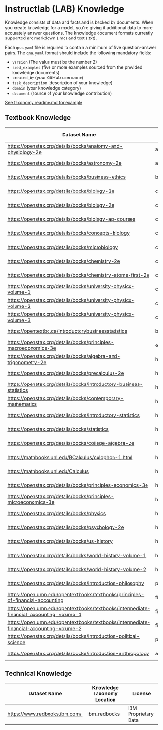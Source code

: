 # Instructlab (LAB) Knowledge

Knowledge consists of data and facts and is backed by documents. When you create knowledge for a model, you're giving it additional data to more accurately answer questions. The knowledge document formats currently supported are markdown (.md) and text (.txt).

Each `qna.yaml` file is required to contain a minimum of five question-answer pairs. The `qna.yaml` format should include the following mandatory fields:

* `version` (The value must be the number 2)
* `seed_examples` (five or more examples sourced from the provided knowledge documents)
* `created_by` (your GitHub username)
* `task_description` (description of your knowledge)
* `domain` (your knowledge category)
* `document` (source of your knowledge contribution)

[See taxonomy readme.md for example](https://github.com/instructlab/taxonomy?tab=readme-ov-file#knowledge)

## Textbook Knowledge

|  Dataset Name |  Knowledge Taxonomy Location | License  |
| --------------|-------------|----------|
| https://openstax.org/details/books/anatomy-and-physiology-2e | anatomy | CC BY 4.0  |
| https://openstax.org/details/books/astronomy-2e | astronomy | CC BY 4.0  |
| https://openstax.org/details/books/business-ethics | business_ethics | CC BY 4.0  |
| https://openstax.org/details/books/biology-2e | college_biology | CC BY 4.0  |
| https://openstax.org/details/books/biology-2e | college_biology | CC BY 4.0  |
| https://openstax.org/details/books/biology-ap-courses | college_biology | CC BY 4.0  |
| https://openstax.org/details/books/concepts-biology | college_biology | CC BY 4.0  |
| https://openstax.org/details/books/microbiology | college_biology | CC BY 4.0  |
| https://openstax.org/details/books/chemistry-2e | college_chemistry | CC BY 4.0  |
| https://openstax.org/details/books/chemistry-atoms-first-2e | college_chemistry | CC BY 4.0  |
| https://openstax.org/details/books/university-physics-volume-1 | college_physics | CC BY 4.0  |
| https://openstax.org/details/books/university-physics-volume-2 | college_physics | CC BY 4.0  |
| https://openstax.org/details/books/university-physics-volume-3 | college_physics | CC BY 4.0  |
| https://opentextbc.ca/introductorybusinessstatistics | business_statistics | CC BY 4.0 |
| https://openstax.org/details/books/principles-macroeconomics-3e | econometrics | CC BY 4.0 |
| https://openstax.org/details/books/algebra-and-trigonometry-2e | high_school_mathmatics | CC BY 4.0 |
| https://openstax.org/details/books/precalculus-2e | high_school_mathmatics | CC BY 4.0 |
| https://openstax.org/details/books/introductory-business-statistics | high_school_mathmatics | CC BY 4.0 |
| https://openstax.org/details/books/contemporary-mathematics | high_school_mathmatics | CC BY 4.0 |
| https://openstax.org/details/books/introductory-statistics | high_school_mathmatics | CC BY 4.0 |
| https://openstax.org/details/books/statistics | high_school_mathmatics | CC BY 4.0 |
| https://openstax.org/details/books/college-algebra-2e | high_school_mathmatics | CC BY 4.0 |
| https://mathbooks.unl.edu/BCalculus/colophon-1.html | high_school_mathmatics | CC BY 4.0 |
| https://mathbooks.unl.edu/Calculus | high_school_mathmatics | CC BY 4.0 |
| https://openstax.org/details/books/principles-economics-3e | high_school_microeconomics  | CC BY 4.0 |
| https://openstax.org/details/books/principles-microeconomics-3e | high_school_microeconomics | CC BY 4.0 |
| https://openstax.org/details/books/physics | high_school_physics | CC BY 4.0 |
| https://openstax.org/details/books/psychology-2e | high_school_psychology  | CC BY 4.0 |
| https://openstax.org/details/books/us-history | high_school_us_history  | CC BY 4.0 |
| https://openstax.org/details/books/world-history-volume-1 | high_school_world_history  | CC BY 4.0 |
| https://openstax.org/details/books/world-history-volume-2 | high_school_world_history  | CC BY 4.0 |
| https://openstax.org/details/books/introduction-philosophy | philosophy | CC BY 4.0 |
| https://open.umn.edu/opentextbooks/textbooks/principles-of-financial-accounting | financial_accounting | CC BY 4.0 |
| https://open.umn.edu/opentextbooks/textbooks/intermediate-financial-accounting-volume-1 | financial_accounting | CC BY 4.0 |
| https://open.umn.edu/opentextbooks/textbooks/intermediate-financial-accounting-volume-2 | financial_accounting | CC BY 4.0 |
| https://openstax.org/details/books/introduction-political-science | political_science | CC BY 4.0 |
| https://openstax.org/details/books/introduction-anthropology | anthropology | CC BY 2.0 |

## Technical Knowledge

|  Dataset Name |  Knowledge Taxonomy Location | License  |
| --------------|-------------|----------|
| https://www.redbooks.ibm.com/ | ibm_redbooks | IBM Proprietary Data |
